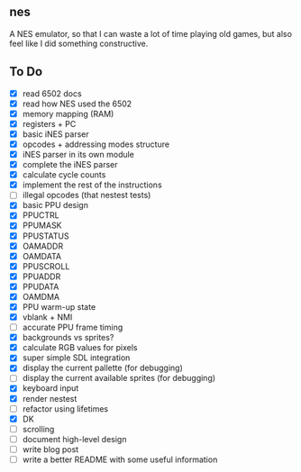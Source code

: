 ## nes

A NES emulator, so that I can waste a lot of time playing old games, but also feel like I did something constructive.

## To Do

* [x] read 6502 docs
* [x] read how NES used the 6502
* [x] memory mapping (RAM)
* [x] registers + PC
* [x] basic iNES parser
* [x] opcodes + addressing modes structure
* [x] iNES parser in its own module
* [x] complete the iNES parser
* [x] calculate cycle counts
* [x] implement the rest of the instructions
* [ ] illegal opcodes (that nestest tests)
* [x] basic PPU design
* [x] PPUCTRL
* [x] PPUMASK
* [x] PPUSTATUS
* [x] OAMADDR
* [x] OAMDATA
* [x] PPUSCROLL
* [x] PPUADDR
* [x] PPUDATA
* [x] OAMDMA
* [x] PPU warm-up state
* [x] vblank + NMI
* [ ] accurate PPU frame timing
* [x] backgrounds vs sprites?
* [x] calculate RGB values for pixels
* [x] super simple SDL integration
* [x] display the current pallette (for debugging)
* [ ] display the current available sprites (for debugging)
* [x] keyboard input
* [x] render nestest
* [ ] refactor using lifetimes
* [x] DK
* [ ] scrolling
* [ ] document high-level design
* [ ] write blog post
* [ ] write a better README with some useful information
